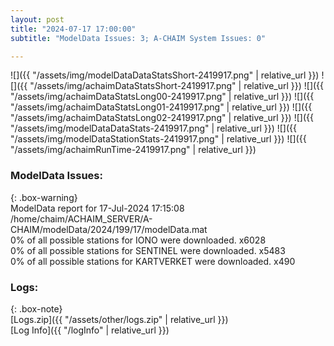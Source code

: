 ```yaml
---
layout: post
title: "2024-07-17 17:00:00"
subtitle: "ModelData Issues: 3; A-CHAIM System Issues: 0"

---
```


![]({{ "/assets/img/modelDataDataStatsShort-2419917.png" | relative_url }})
![]({{ "/assets/img/achaimDataStatsShort-2419917.png" | relative_url }})
![]({{ "/assets/img/achaimDataStatsLong00-2419917.png" | relative_url }})
![]({{ "/assets/img/achaimDataStatsLong01-2419917.png" | relative_url }})
![]({{ "/assets/img/achaimDataStatsLong02-2419917.png" | relative_url }})
![]({{ "/assets/img/modelDataDataStats-2419917.png" | relative_url }})
![]({{ "/assets/img/modelDataStationStats-2419917.png" | relative_url }})
![]({{ "/assets/img/achaimRunTime-2419917.png" | relative_url }})


### ModelData Issues:  
  
{: .box-warning}  
 ModelData report for 17-Jul-2024 17:15:08   
 /home/chaim/ACHAIM_SERVER/A-CHAIM/modelData/2024/199/17/modelData.mat   
 0% of all possible stations for IONO were downloaded. x6028   
 0% of all possible stations for SENTINEL were downloaded. x5483   
 0% of all possible stations for KARTVERKET were downloaded. x490   
  


### Logs:  
  
{: .box-note}  
[Logs.zip]({{ "/assets/other/logs.zip" | relative_url }})  
[Log Info]({{ "/logInfo" | relative_url }})  

